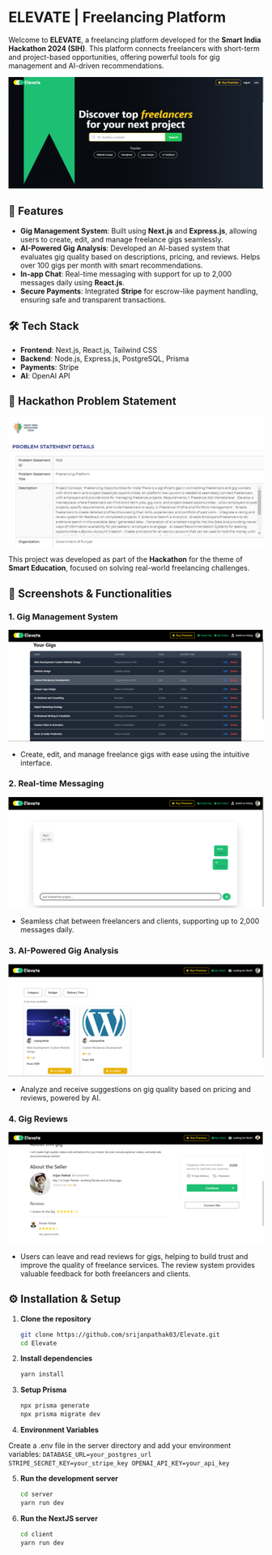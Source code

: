 # ELEVATE | Freelancing Platform

Welcome to **ELEVATE**, a freelancing platform developed for the **Smart India Hackathon 2024 (SIH)**. This platform connects freelancers with short-term and project-based opportunities, offering powerful tools for gig management and AI-driven recommendations.

![Elevate](assets/images/Homepage.png)

## 🚀 Features
- **Gig Management System**: Built using **Next.js** and **Express.js**, allowing users to create, edit, and manage freelance gigs seamlessly.
- **AI-Powered Gig Analysis**: Developed an AI-based system that evaluates gig quality based on descriptions, pricing, and reviews. Helps over 100 gigs per month with smart recommendations.
- **In-app Chat**: Real-time messaging with support for up to 2,000 messages daily using **React.js**.
- **Secure Payments**: Integrated **Stripe** for escrow-like payment handling, ensuring safe and transparent transactions.
  
## 🛠️ Tech Stack
- **Frontend**: Next.js, React.js, Tailwind CSS
- **Backend**: Node.js, Express.js, PostgreSQL, Prisma
- **Payments**: Stripe
- **AI**: OpenAI API

## 🎯 Hackathon Problem Statement
![Problem Statement](assets/images/ProblemStatement.png)

This project was developed as part of the **Hackathon** for the theme of **Smart Education**, focused on solving real-world freelancing challenges.

## 📸 Screenshots & Functionalities

### 1. Gig Management System
![Gig Management System](assets/images/AllGigs.png)
- Create, edit, and manage freelance gigs with ease using the intuitive interface.

### 2. Real-time Messaging
![Real-time Messaging](assets/images/ChatFeature.png)
- Seamless chat between freelancers and clients, supporting up to 2,000 messages daily.

### 3. AI-Powered Gig Analysis
![AI-Powered Analysis](assets/images/GigCard.png)
- Analyze and receive suggestions on gig quality based on pricing and reviews, powered by AI.

### 4. Gig Reviews
![Gig Reviews](assets/images/Gig.png)
- Users can leave and read reviews for gigs, helping to build trust and improve the quality of freelance services. The review system provides valuable feedback for both freelancers and clients.



## ⚙️ Installation & Setup

1. **Clone the repository**
   ```bash
   git clone https://github.com/srijanpathak03/Elevate.git
   cd Elevate

2. **Install dependencies**
    ```bash
    yarn install
    ```

3. **Setup Prisma**
    ```bash
    npx prisma generate
    npx prisma migrate dev
    ```

4. **Environment Variables**

Create a .env file in the server directory and add your environment variables:
    ```
    DATABASE_URL=your_postgres_url
    STRIPE_SECRET_KEY=your_stripe_key
    OPENAI_API_KEY=your_api_key
    ```
    
5. **Run the development server**

    ```bash
    cd server
    yarn run dev
    ```
6. **Run the NextJS server**

    ```bash
    cd client
    yarn run dev
    ```
